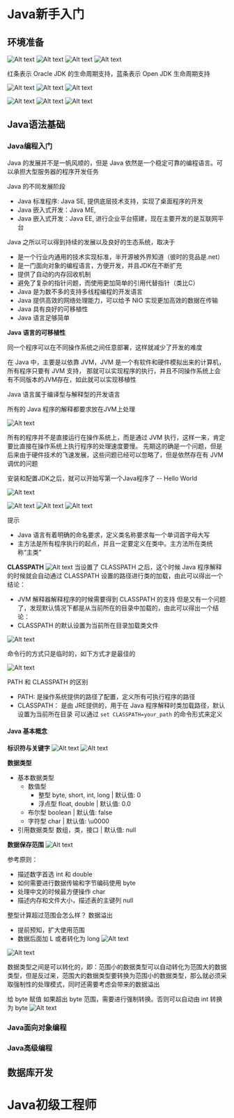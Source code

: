 # Java新手入门

## 环境准备

![Alt text](image.png)
![Alt text](image-1.png)
![Alt text](image-2.png)
![Alt text](image-3.png)

红条表示 Oracle JDK 的生命周期支持，蓝条表示 Open JDK 生命周期支持

![Alt text](image-4.png)
![Alt text](image-5.png)
![Alt text](image-6.png)


![Alt text](image-9.png)
![Alt text](image-8.png)
![Alt text](image-7.png)

## Java语法基础

### Java编程入门

Java 的发展并不是一帆风顺的，但是 Java 依然是一个稳定可靠的编程语言。可以承担大型服务器的程序开发任务

Java 的不同发展阶段

- Java 标准程序: Java SE, 提供底层技术支持，实现了桌面程序的开发
- Java 嵌入式开发：Java ME, 
- Java 嵌入式开发：Java EE, 进行企业平台搭建，现在主要开发的是互联网平台

Java 之所以可以得到持续的发展以及良好的生态系统，取决于

- 是一个行业内通用的技术实现标准，半开源被外界知道（彼时的竞品是.net）
- 是一门面向对象的编程语言，方便开发，并且JDK在不断扩充
- 提供了自动的内存回收机制
- 避免了复杂的指针问题，而使用更加简单的引用代替指针（类比C）
- Java 是为数不多的支持多线程编程的开发语言
- Java 提供高效的网络处理能力，可以给予 NIO 实现更加高效的数据在传输
- Java 具有良好的可移植性
- Java 语言足够简单

**Java 语言的可移植性**

同一个程序可以在不同操作系统之间任意部署，这样就减少了开发的难度

在 Java 中，主要是以依靠 JVM，JVM 是一个有软件和硬件模拟出来的计算机， 所有程序只要有 JVM 支持， 那就可以实现程序的执行，并且不同操作系统上会有不同版本的JVM存在，如此就可以实现移植性

Java 语言属于编译型与解释型的开发语言

所有的 Java 程序的解释都要求放在JVM上处理

![Alt text](image-10.png)

所有的程序并不是直接运行在操作系统上，而是通过 JVM 执行，这样一来，肯定要比直接在操作系统上执行程序的处理速度要慢。
先期这的确是一个问题，但是后来由于硬件技术的飞速发展，这些问题已经可以忽略了，但是依然存在有 JVM 调优的问题

安装和配置JDK之后，就可以开始写第一个Java程序了 -- Hello World

![Alt text](image-11.png)

![Alt text](image-12.png)
![Alt text](image-13.png)
![Alt text](image-14.png)

提示

- Java 语言有着明确的命名要求，定义类名称要求每一个单词首字母大写
- 主方法是所有程序执行的起点，并且一定要定义在类中。主方法所在类统称“主类”

**CLASSPATH**
![Alt text](image-15.png)
当设置了 CLASSPATH 之后，这个时候 Java 程序解释的时候就会自动通过 CLASSPATH 设置的路径进行类的加载，由此可以得出一个结论：
- JVM 解释器解释程序的时候需要得到 CLASSPATH 的支持
  但是又有一个问题了，发现默认情况下都是从当前所在的目录中加载的，由此可以得出一个结论：
- CLASSPATH 的默认设置为当前所在目录加载类文件

![Alt text](image-16.png)

命令行的方式只是临时的，如下方式才是最佳的

![Alt text](image-17.png)

PATH 和 CLASSPATH 的区别

- PATH: 是操作系统提供的路径了配置，定义所有可执行程序的路径
- CLASSPATH： 是由 JRE提供的，用于在 Java 程序解释时类加载路径，默认设置为当前所在目录
  可以通过 `set CLASSPATH=your_path` 的命令形式来定义


#### Java 基本概念

**标识符与关键字**
![Alt text](image-18.png)
![Alt text](image-20.png)

**数据类型**
- 基本数据类型
  - 数值型
    - 整型 byte, short, int, long  | 默认值: 0
    - 浮点型 float, double         | 默认值: 0.0
  - 布尔型 boolean                 | 默认值: false
  - 字符型 char                    | 默认值: \u0000
- 引用数据类型 数组，类，接口          | 默认值: null
  
**数据保存范围**
![Alt text](image-21.png)

参考原则：
- 描述数字首选 int 和 double
- 如何需要进行数据传输和字节编码使用 byte
- 处理中文的时候最方便操作 char
- 描述内存和文件大小，描述表的主键列 null

整型计算超过范围会怎么样？ 数据溢出

- 提前预知，扩大使用范围
- 数据后面加 L 或者转化为 long
  ![Alt text](image-23.png)

![Alt text](image-22.png)

数据类型之间是可以转化的，即：范围小的数据类型可以自动转化为范围大的数据类型，但是反过来，范围大的数据类型要转换为范围小的数据类型，那么就必须采取强制性的处理模式，同时还需要考虑会带来的数据溢出

给 byte 赋值 如果超出 byte 范围，需要进行强制转换。否则可以自动由 int 转换为 byte
![Alt text](image-24.png)


### Java面向对象编程

### Java高级编程


## 数据库开发

# Java初级工程师



